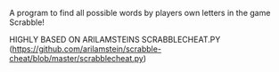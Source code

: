 A program to find all possible words by players own letters in the game Scrabble!

HIGHLY BASED ON ARILAMSTEINS SCRABBLECHEAT.PY (https://github.com/arilamstein/scrabble-cheat/blob/master/scrabblecheat.py)

